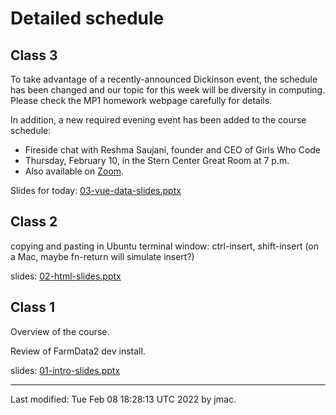 # Detailed schedule

## Class 3

To take advantage of a recently-announced Dickinson event, the
schedule has been changed and our topic for this week will be
diversity in computing. Please check the MP1 homework webpage
carefully for details.

In addition, a new required evening event has been added to the course
schedule: 
* Fireside chat with Reshma Saujani, founder and CEO of Girls Who Code
* Thursday, February 10, in the Stern Center Great Room at 7 p.m.
* Also available on
  [Zoom](https://lms.dickinson.edu/mod/page/view.php?id=1087204).

Slides for today: [03-vue-data-slides.pptx](class03/03-vue-data-slides.pptx)


## Class 2

copying and pasting in Ubuntu terminal window: ctrl-insert, shift-insert (on a Mac, maybe fn-return will simulate insert?)



slides: [02-html-slides.pptx](class02/02-html-slides.pptx)



## Class 1

Overview of the course.

Review of FarmData2 dev install.

slides: [01-intro-slides.pptx](class01/01-intro-slides.pptx)


----
Last modified: Tue Feb 08 18:28:13 UTC 2022 by jmac.
